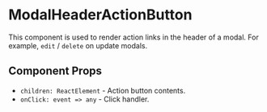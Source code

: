 # ModalHeaderActionButton

This component is used to render action links in the header of a modal. For example, `edit` /
`delete` on update modals.

## Component Props
- `children: ReactElement` - Action button contents.
- `onClick: event => any` - Click handler.
